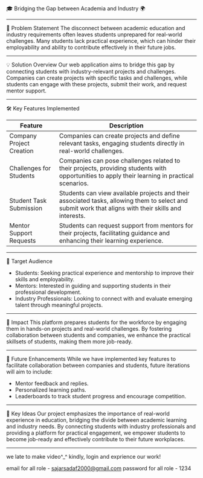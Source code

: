 🎓 Bridging the Gap between Academia and Industry 🌍

---

📜 Problem Statement
The disconnect between academic education and industry requirements often leaves students unprepared for real-world challenges. Many students lack practical experience, which can hinder their employability and ability to contribute effectively in their future jobs.

---

💡 Solution Overview
Our web application aims to bridge this gap by connecting students with industry-relevant projects and challenges. Companies can create projects with specific tasks and challenges, while students can engage with these projects, submit their work, and request mentor support.

---

🛠️ Key Features Implemented

| Feature                       | Description                                                                                         |
|-------------------------------|-----------------------------------------------------------------------------------------------------|
| Company Project Creation   | Companies can create projects and define relevant tasks, engaging students directly in real-world challenges. |
| Challenges for Students    | Companies can pose challenges related to their projects, providing students with opportunities to apply their learning in practical scenarios. |
| Student Task Submission    | Students can view available projects and their associated tasks, allowing them to select and submit work that aligns with their skills and interests. |
| Mentor Support Requests    | Students can request support from mentors for their projects, facilitating guidance and enhancing their learning experience. |

---

🎯 Target Audience
- Students: Seeking practical experience and mentorship to improve their skills and employability.
- Mentors: Interested in guiding and supporting students in their professional development.
- Industry Professionals: Looking to connect with and evaluate emerging talent through meaningful projects.

---

🌟 Impact
This platform prepares students for the workforce by engaging them in hands-on projects and real-world challenges. By fostering collaboration between students and companies, we enhance the practical skillsets of students, making them more job-ready.

---

🔮 Future Enhancements
While we have implemented key features to facilitate collaboration between companies and students, future iterations will aim to include:
- Mentor feedback and replies.
- Personalized learning paths.
- Leaderboards to track student progress and encourage competition.

---

💭 Key Ideas
Our project emphasizes the importance of real-world experience in education, bridging the divide between academic learning and industry needs. By connecting students with industry professionals and providing a platform for practical engagement, we empower students to become job-ready and effectively contribute to their future workplaces.

---

we late to make video^_^
kindly, login and exprience our work!

email for all role - sajarsadaf2000@gmail.com
password for all role - 1234